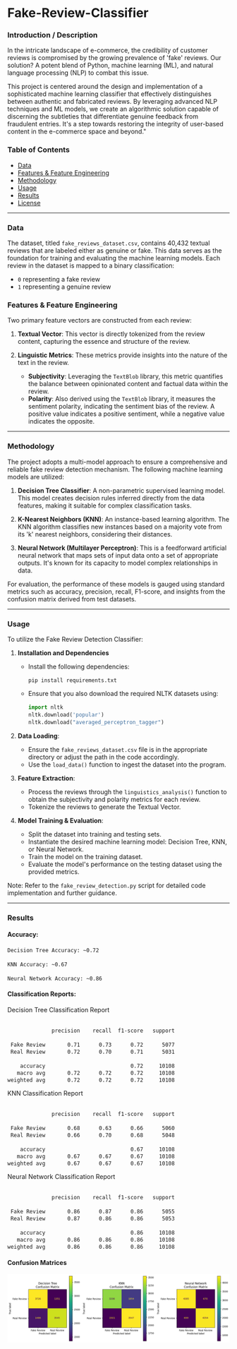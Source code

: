 # Fake-Review-Classifier

### Introduction / Description

In the intricate landscape of e-commerce, the credibility of customer reviews is compromised by the growing prevalence of 'fake' reviews. Our solution? A potent blend of Python, machine learning (ML), and natural language processing (NLP) to combat this issue.

This project is centered around the design and implementation of a sophisticated machine learning classifier that effectively distinguishes between authentic and fabricated reviews. By leveraging advanced NLP techniques and ML models, we create an algorithmic solution capable of discerning the subtleties that differentiate genuine feedback from fraudulent entries. It's a step towards restoring the integrity of user-based content in the e-commerce space and beyond."

### Table of Contents

- [Data](#data)
- [Features & Feature Engineering](#features--feature-engineering)
- [Methodology](#methodology)
- [Usage](#usage)
- [Results](#results)
- [License](#license)

---

### Data

The dataset, titled `fake_reviews_dataset.csv`, contains 40,432 textual reviews that are labeled either as genuine or fake. This data serves as the foundation for training and evaluating the machine learning models. Each review in the dataset is mapped to a binary classification: 

- `0` representing a fake review 
- `1` representing a genuine review

### Features & Feature Engineering

Two primary feature vectors are constructed from each review:

1. **Textual Vector**: This vector is directly tokenized from the review content, capturing the essence and structure of the review.
  
2. **Linguistic Metrics**: These metrics provide insights into the nature of the text in the review.
    - **Subjectivity**: Leveraging the `TextBlob` library, this metric quantifies the balance between opinionated content and factual data within the review.
    - **Polarity**: Also derived using the `TextBlob` library, it measures the sentiment polarity, indicating the sentiment bias of the review. A positive value indicates a positive sentiment, while a negative value indicates the opposite.

---

### Methodology

The project adopts a multi-model approach to ensure a comprehensive and reliable fake review detection mechanism. The following machine learning models are utilized:

1. **Decision Tree Classifier**: A non-parametric supervised learning model. This model creates decision rules inferred directly from the data features, making it suitable for complex classification tasks.

2. **K-Nearest Neighbors (KNN)**: An instance-based learning algorithm. The KNN algorithm classifies new instances based on a majority vote from its 'k' nearest neighbors, considering their distances.

3. **Neural Network (Multilayer Perceptron)**: This is a feedforward artificial neural network that maps sets of input data onto a set of appropriate outputs. It's known for its capacity to model complex relationships in data.

For evaluation, the performance of these models is gauged using standard metrics such as accuracy, precision, recall, F1-score, and insights from the confusion matrix derived from test datasets.

---

### Usage

To utilize the Fake Review Detection Classifier:
1. **Installation and Dependencies**
    -  Install the following dependencies:
        ```
        pip install requirements.txt
        ```
    - Ensure that you also download the required NLTK datasets using:
      ```python
      import nltk
      nltk.download('popular')
      nltk.download("averaged_perceptron_tagger")
      ```
2. **Data Loading**: 
    - Ensure the `fake_reviews_dataset.csv` file is in the appropriate directory or adjust the path in the code accordingly.
    - Use the `load_data()` function to ingest the dataset into the program.

3. **Feature Extraction**: 
    - Process the reviews through the `linguistics_analysis()` function to obtain the subjectivity and polarity metrics for each review.
    - Tokenize the reviews to generate the Textual Vector.

4. **Model Training & Evaluation**:
    - Split the dataset into training and testing sets.
    - Instantiate the desired machine learning model: Decision Tree, KNN, or Neural Network.
    - Train the model on the training dataset.
    - Evaluate the model's performance on the testing dataset using the provided metrics.

Note: Refer to the `fake_review_detection.py` script for detailed code implementation and further guidance.

---

### Results

#### Accuracy:
```
Decision Tree Accuracy: ~0.72

KNN Accuracy: ~0.67

Neural Network Accuracy: ~0.86
```

#### Classification Reports:
Decision Tree Classification Report
```

              precision    recall  f1-score   support

 Fake Review       0.71      0.73      0.72      5077
 Real Review       0.72      0.70      0.71      5031

    accuracy                           0.72     10108
   macro avg       0.72      0.72      0.72     10108
weighted avg       0.72      0.72      0.72     10108
```

KNN Classification Report
```

              precision    recall  f1-score   support

 Fake Review       0.68      0.63      0.66      5060
 Real Review       0.66      0.70      0.68      5048

    accuracy                           0.67     10108
   macro avg       0.67      0.67      0.67     10108
weighted avg       0.67      0.67      0.67     10108
```

Neural Network Classification Report
```

              precision    recall  f1-score   support

 Fake Review       0.86      0.87      0.86      5055
 Real Review       0.87      0.86      0.86      5053

    accuracy                           0.86     10108
   macro avg       0.86      0.86      0.86     10108
weighted avg       0.86      0.86      0.86     10108
```
#### Confusion Matrices

![Confusion Matrices](https://github.com/SpencerSoalt/Fake-Review-Classifier/blob/main/Confusion%20Matrices.png)
